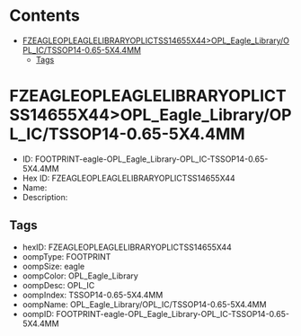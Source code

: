 



Contents
========

* [FZEAGLEOPLEAGLELIBRARYOPLICTSS14655X44>OPL_Eagle_Library/OPL_IC/TSSOP14-0.65-5X4.4MM](#fzeagleopleaglelibraryoplictss14655x44opl_eagle_libraryopl_ictssop14-065-5x44mm)
	* [Tags](#tags)

# FZEAGLEOPLEAGLELIBRARYOPLICTSS14655X44>OPL_Eagle_Library/OPL_IC/TSSOP14-0.65-5X4.4MM

- ID: FOOTPRINT-eagle-OPL_Eagle_Library-OPL_IC-TSSOP14-0.65-5X4.4MM
- Hex ID: FZEAGLEOPLEAGLELIBRARYOPLICTSS14655X44
- Name: 
- Description: 

## Tags

- hexID: FZEAGLEOPLEAGLELIBRARYOPLICTSS14655X44
- oompType: FOOTPRINT
- oompSize: eagle
- oompColor: OPL_Eagle_Library
- oompDesc: OPL_IC
- oompIndex: TSSOP14-0.65-5X4.4MM
- oompName: OPL_Eagle_Library/OPL_IC/TSSOP14-0.65-5X4.4MM
- oompID: FOOTPRINT-eagle-OPL_Eagle_Library-OPL_IC-TSSOP14-0.65-5X4.4MM
